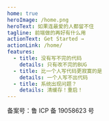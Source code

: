 ```yaml
---
home: true
heroImage: /home.png
heroText: 如果连最爱的人都留不住
tagline: 前端做的再好有什么用
actionText: Get Started →
actionLink: /home/
features:
  - title: 没有写不完的代码
    details: 只有改不完的BUG
  - title: 比一个人写代码更寂寞的是
    details: 一个人写不出代码
  - title: 系统出现问题？
    details: 清缓存！重启！
---
```


<a id="out-link">备案号：鲁 ICP 备 19058623 号</a>

<style>
  #out-link{
    cursor: pointer;
  }
</style>
<script>
export default {
  mounted () {
    var outLink = document.getElementById("out-link")
    outLink.addEventListener("click",function(){
        window.open("http://www.beian.miit.gov.cn/")
    })
  }
}
</script>

